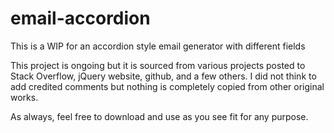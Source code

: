 # email-accordion
This is a WIP for an accordion style email generator with different fields

This project is ongoing but it is sourced from various projects posted to Stack Overflow, jQuery website,
github, and a few others. I did not think to add credited comments but nothing is completely copied from
other original works. 

As always, feel free to download and use as you see fit for any purpose.
